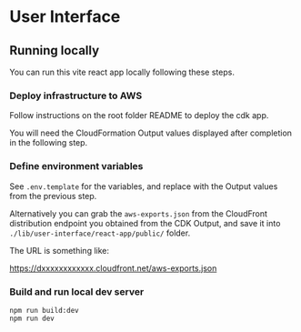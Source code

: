 # User Interface

## Running locally

You can run this vite react app locally following these steps.

### Deploy infrastructure to AWS

Follow instructions on the root folder README to deploy the cdk app. 

You will need the CloudFormation Output values displayed after completion in the following step.

### Define environment variables

See `.env.template` for the variables, and replace with the Output values from the previous step.

Alternatively you can grab the `aws-exports.json` from the CloudFront distribution endpoint you obtained from the CDK Output, and save it into `./lib/user-interface/react-app/public/` folder.

The URL is something like:

https://dxxxxxxxxxxxx.cloudfront.net/aws-exports.json

### Build and run local dev server

```
npm run build:dev
npm run dev
```
